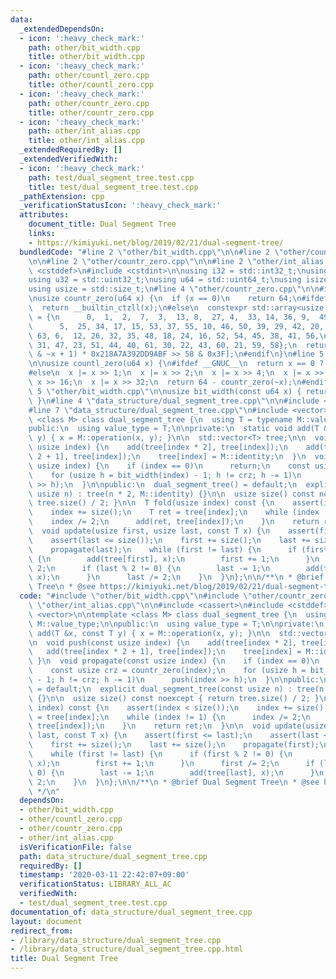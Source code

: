 ```yaml
---
data:
  _extendedDependsOn:
  - icon: ':heavy_check_mark:'
    path: other/bit_width.cpp
    title: other/bit_width.cpp
  - icon: ':heavy_check_mark:'
    path: other/countl_zero.cpp
    title: other/countl_zero.cpp
  - icon: ':heavy_check_mark:'
    path: other/countr_zero.cpp
    title: other/countr_zero.cpp
  - icon: ':heavy_check_mark:'
    path: other/int_alias.cpp
    title: other/int_alias.cpp
  _extendedRequiredBy: []
  _extendedVerifiedWith:
  - icon: ':heavy_check_mark:'
    path: test/dual_segment_tree.test.cpp
    title: test/dual_segment_tree.test.cpp
  _pathExtension: cpp
  _verificationStatusIcon: ':heavy_check_mark:'
  attributes:
    document_title: Dual Segment Tree
    links:
    - https://kimiyuki.net/blog/2019/02/21/dual-segment-tree/
  bundledCode: "#line 2 \"other/bit_width.cpp\"\n\n#line 2 \"other/countl_zero.cpp\"\
    \n\n#line 2 \"other/countr_zero.cpp\"\n\n#line 2 \"other/int_alias.cpp\"\n\n#include\
    \ <cstddef>\n#include <cstdint>\n\nusing i32 = std::int32_t;\nusing i64 = std::int64_t;\n\
    using u32 = std::uint32_t;\nusing u64 = std::uint64_t;\nusing isize = std::ptrdiff_t;\n\
    using usize = std::size_t;\n#line 4 \"other/countr_zero.cpp\"\n\n#include <array>\n\
    \nusize countr_zero(u64 x) {\n  if (x == 0)\n    return 64;\n#ifdef __GNUC__\n\
    \  return __builtin_ctzll(x);\n#else\n  constexpr std::array<usize, 64> table\
    \ = {\n      0,  1,  2,  7,  3,  13, 8,  27, 4,  33, 14, 36, 9,  49, 28, 19,\n\
    \      5,  25, 34, 17, 15, 53, 37, 55, 10, 46, 50, 39, 29, 42, 20, 57,\n     \
    \ 63, 6,  12, 26, 32, 35, 48, 18, 24, 16, 52, 54, 45, 38, 41, 56,\n      62, 11,\
    \ 31, 47, 23, 51, 44, 40, 61, 30, 22, 43, 60, 21, 59, 58};\n  return table[(x\
    \ & ~x + 1) * 0x218A7A392DD9ABF >> 58 & 0x3F];\n#endif\n}\n#line 5 \"other/countl_zero.cpp\"\
    \n\nusize countl_zero(u64 x) {\n#ifdef __GNUC__\n  return x == 0 ? 64 : __builtin_clzll(x);\n\
    #else\n  x |= x >> 1;\n  x |= x >> 2;\n  x |= x >> 4;\n  x |= x >> 8;\n  x |=\
    \ x >> 16;\n  x |= x >> 32;\n  return 64 - countr_zero(~x);\n#endif\n}\n#line\
    \ 5 \"other/bit_width.cpp\"\n\nusize bit_width(const u64 x) { return 64 - countl_zero(x);\
    \ }\n#line 4 \"data_structure/dual_segment_tree.cpp\"\n\n#include <cassert>\n\
    #line 7 \"data_structure/dual_segment_tree.cpp\"\n#include <vector>\n\ntemplate\
    \ <class M> class dual_segment_tree {\n  using T = typename M::value_type;\n\n\
    public:\n  using value_type = T;\n\nprivate:\n  static void add(T &x, const T\
    \ y) { x = M::operation(x, y); }\n\n  std::vector<T> tree;\n\n  void push(const\
    \ usize index) {\n    add(tree[index * 2], tree[index]);\n    add(tree[index *\
    \ 2 + 1], tree[index]);\n    tree[index] = M::identity;\n  }\n  void propagate(const\
    \ usize index) {\n    if (index == 0)\n      return;\n    const usize crz = countr_zero(index);\n\
    \    for (usize h = bit_width(index) - 1; h != crz; h -= 1)\n      push(index\
    \ >> h);\n  }\n\npublic:\n  dual_segment_tree() = default;\n  explicit dual_segment_tree(const\
    \ usize n) : tree(n * 2, M::identity) {}\n\n  usize size() const noexcept { return\
    \ tree.size() / 2; }\n\n  T fold(usize index) const {\n    assert(index < size());\n\
    \    index += size();\n    T ret = tree[index];\n    while (index != 1) {\n  \
    \    index /= 2;\n      add(ret, tree[index]);\n    }\n    return ret;\n  }\n\n\
    \  void update(usize first, usize last, const T x) {\n    assert(first <= last);\n\
    \    assert(last <= size());\n    first += size();\n    last += size();\n    propagate(first);\n\
    \    propagate(last);\n    while (first != last) {\n      if (first % 2 != 0)\
    \ {\n        add(tree[first], x);\n        first += 1;\n      }\n      first /=\
    \ 2;\n      if (last % 2 != 0) {\n        last -= 1;\n        add(tree[last],\
    \ x);\n      }\n      last /= 2;\n    }\n  }\n};\n\n/**\n * @brief Dual Segment\
    \ Tree\n * @see https://kimiyuki.net/blog/2019/02/21/dual-segment-tree/\n */\n"
  code: "#include \"other/bit_width.cpp\"\n#include \"other/countr_zero.cpp\"\n#include\
    \ \"other/int_alias.cpp\"\n\n#include <cassert>\n#include <cstddef>\n#include\
    \ <vector>\n\ntemplate <class M> class dual_segment_tree {\n  using T = typename\
    \ M::value_type;\n\npublic:\n  using value_type = T;\n\nprivate:\n  static void\
    \ add(T &x, const T y) { x = M::operation(x, y); }\n\n  std::vector<T> tree;\n\
    \n  void push(const usize index) {\n    add(tree[index * 2], tree[index]);\n \
    \   add(tree[index * 2 + 1], tree[index]);\n    tree[index] = M::identity;\n \
    \ }\n  void propagate(const usize index) {\n    if (index == 0)\n      return;\n\
    \    const usize crz = countr_zero(index);\n    for (usize h = bit_width(index)\
    \ - 1; h != crz; h -= 1)\n      push(index >> h);\n  }\n\npublic:\n  dual_segment_tree()\
    \ = default;\n  explicit dual_segment_tree(const usize n) : tree(n * 2, M::identity)\
    \ {}\n\n  usize size() const noexcept { return tree.size() / 2; }\n\n  T fold(usize\
    \ index) const {\n    assert(index < size());\n    index += size();\n    T ret\
    \ = tree[index];\n    while (index != 1) {\n      index /= 2;\n      add(ret,\
    \ tree[index]);\n    }\n    return ret;\n  }\n\n  void update(usize first, usize\
    \ last, const T x) {\n    assert(first <= last);\n    assert(last <= size());\n\
    \    first += size();\n    last += size();\n    propagate(first);\n    propagate(last);\n\
    \    while (first != last) {\n      if (first % 2 != 0) {\n        add(tree[first],\
    \ x);\n        first += 1;\n      }\n      first /= 2;\n      if (last % 2 !=\
    \ 0) {\n        last -= 1;\n        add(tree[last], x);\n      }\n      last /=\
    \ 2;\n    }\n  }\n};\n\n/**\n * @brief Dual Segment Tree\n * @see https://kimiyuki.net/blog/2019/02/21/dual-segment-tree/\n\
    \ */\n"
  dependsOn:
  - other/bit_width.cpp
  - other/countl_zero.cpp
  - other/countr_zero.cpp
  - other/int_alias.cpp
  isVerificationFile: false
  path: data_structure/dual_segment_tree.cpp
  requiredBy: []
  timestamp: '2020-03-11 22:42:07+09:00'
  verificationStatus: LIBRARY_ALL_AC
  verifiedWith:
  - test/dual_segment_tree.test.cpp
documentation_of: data_structure/dual_segment_tree.cpp
layout: document
redirect_from:
- /library/data_structure/dual_segment_tree.cpp
- /library/data_structure/dual_segment_tree.cpp.html
title: Dual Segment Tree
---
```

